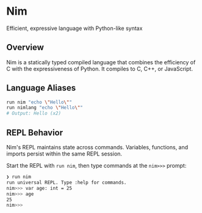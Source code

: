 # Nim

Efficient, expressive language with Python-like syntax

## Overview

Nim is a statically typed compiled language that combines the efficiency of C with the expressiveness of Python. It compiles to C, C++, or JavaScript.

## Language Aliases

```bash
run nim "echo \"Hello\""
run nimlang "echo \"Hello\""
# Output: Hello (x2)
```

## REPL Behavior

Nim's REPL maintains state across commands. Variables, functions, and imports persist within the same REPL session.

Start the REPL with `run nim`, then type commands at the `nim>>>` prompt:

```bash
❯ run nim
run universal REPL. Type :help for commands.
nim>>> var age: int = 25
nim>>> age
25
nim>>>
```

